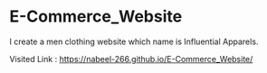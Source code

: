 # E-Commerce_Website
I create a men clothing website which name is Influential Apparels.

Visited Link : https://nabeel-266.github.io/E-Commerce_Website/ 
